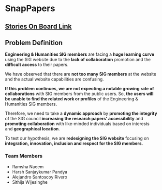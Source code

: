 # SnapPapers

## [Stories On Board Link](https://landofooo.storiesonboard.com/storymap/snappapers)

## Problem Definition

**Engineering & Humanities SIG members** are facing a **huge learning curve** using the SIG website due to the **lack of collaboration** promotion and the **difficult access** to their papers.

We have observed that there are **not too many SIG members** at the website and the actual website capabilities are confusing.

**If this problem continues, we are not expecting a notable growing rate of collaborations** with SIG members from the public users. So, **the users will be unable to find the related work or profiles** of the Engineering & Humanities SIG members.

Therefore, we need to take a **dynamic approach** by **promoting the integrity** of the SIG council **increasing the research papers' accessibility** and **promoting collaboration** with like-minded individuals based on interests and **geographical location**.

To test our hypothesis, we are **redesigning the SIG website** focusing on **integration, innovation, inclusion and respect for the SIG members**.


### Team Members
* Ramsha Naeem
* Harsh Sanjaykumar Pandya
* Alejandro Santoscoy Rivero
* Sithija Wijesinghe



